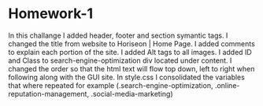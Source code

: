 # Homework-1
In this challange I added header, footer and section symantic tags.
I changed the title from website to Horiseon | Home Page.
I added comments to explain each portion of the site.
I added Alt tags to all images.
I added ID and Class to search-engine-optimization div located under content.
I changed the order so that the html text will flow top down, left to right when following along with the GUI site.
In style.css I consolidated the variables that where repeated for example (.search-engine-optimization, .online-reputation-management, .social-media-marketing)
